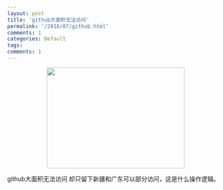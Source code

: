 ```yaml
---
layout: post
title: 'github大面积无法访问'
permalink: '/2018/07/github.html'
comments: 1
categories: Default
tags: 
comments: 1
---
```

<div class="separator" style="clear: both; text-align: center;"><a href="https://4.bp.blogspot.com/-WHJ0s3h2C_k/W2AgjGZ5diI/AAAAAAABTJY/WER09FHFtLcnlmbbsZMfNBJgyYNvqUjxACLcBGAs/s1600/TIM%25E6%2588%25AA%25E5%259B%25BE20180731163933.png" imageanchor="1" style="margin-left: 1em; margin-right: 1em;"><img border="0" data-original-height="770" data-original-width="1045" height="235" src="https://4.bp.blogspot.com/-WHJ0s3h2C_k/W2AgjGZ5diI/AAAAAAABTJY/WER09FHFtLcnlmbbsZMfNBJgyYNvqUjxACLcBGAs/s320/TIM%25E6%2588%25AA%25E5%259B%25BE20180731163933.png" width="320"/></a></div>

github大面积无法访问 却只留下新疆和广东可以部分访问，这是什么操作逻辑。